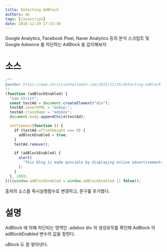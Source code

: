 ```yaml
---
title: Detecting AdBlock
authors: me
tags: [javascript]
date: 2016-12-29 17:15:58
---
```


Google Analytics, Facebook Pixel, Naver Analytics 등의 분석 스크립트 및 Google Adsence 를 차단하는 AdBlock 을 감지해보자

# 소스

```js
/**
@author https://www.christianheilmann.com/2015/12/25/detecting-adblock-without-an-extra-http-overhead/
*/
(function (adBlockEnabled) {
  "use strict";
  const testAd = document.createElement("div");
  testAd.innerHTML = "&nbsp;";
  testAd.className = "adsbox";
  document.body.appendChild(testAd);

  setTimeout(function () {
    if (testAd.offsetHeight === 0) {
      adBlockEnabled = true;
    }
    testAd.remove();

    if (adBlockEnabled) {
      alert(
        "This Blog is made possible by displaying online advertisements\nPlease consider by disabling your ad blocker",
      );
    }
  }, 100);
})((window.adBlockEnabled = window.adBlockEnabled || false));
```

출처의 소스를 즉시실행함수로 변경하고, 문구를 추가했다.

# 설명

AdBlock 에 의해 차단되는 영역인 .adsbox div 의 생성유무를 확인해 AdBlock 의 adBlockEnabled 변수의 값을 정한다.

uBlock 도 잘 찾아낸다.

